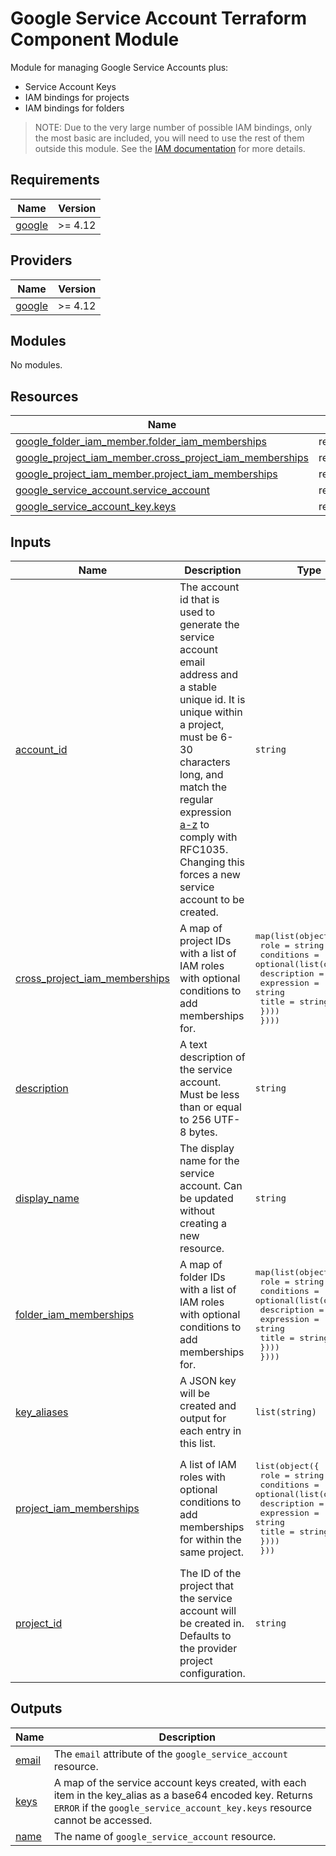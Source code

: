 # Google Service Account Terraform Component Module

Module for managing Google Service Accounts plus:
* Service Account Keys
* IAM bindings for projects
* IAM bindings for folders

> NOTE: Due to the very large number of possible IAM bindings, only the most basic are included, you will need to
> use the rest of them outside this module. See the [IAM documentation](https://cloud.google.com/iam/docs/overview)
> for more details.

<!-- BEGIN_TF_DOCS -->
## Requirements

| Name | Version |
|------|---------|
| <a name="requirement_google"></a> [google](#requirement\_google) | >= 4.12 |

## Providers

| Name | Version |
|------|---------|
| <a name="provider_google"></a> [google](#provider\_google) | >= 4.12 |

## Modules

No modules.

## Resources

| Name | Type |
|------|------|
| [google_folder_iam_member.folder_iam_memberships](https://registry.terraform.io/providers/hashicorp/google/latest/docs/resources/folder_iam_member) | resource |
| [google_project_iam_member.cross_project_iam_memberships](https://registry.terraform.io/providers/hashicorp/google/latest/docs/resources/project_iam_member) | resource |
| [google_project_iam_member.project_iam_memberships](https://registry.terraform.io/providers/hashicorp/google/latest/docs/resources/project_iam_member) | resource |
| [google_service_account.service_account](https://registry.terraform.io/providers/hashicorp/google/latest/docs/resources/service_account) | resource |
| [google_service_account_key.keys](https://registry.terraform.io/providers/hashicorp/google/latest/docs/resources/service_account_key) | resource |

## Inputs

| Name | Description | Type | Default | Required |
|------|-------------|------|---------|:--------:|
| <a name="input_account_id"></a> [account\_id](#input\_account\_id) | The account id that is used to generate the service account email address and a stable unique id. It is unique within a project, must be 6-30 characters long, and match the regular expression [a-z]([-a-z0-9]*[a-z0-9]) to comply with RFC1035. Changing this forces a new service account to be created. | `string` | n/a | yes |
| <a name="input_cross_project_iam_memberships"></a> [cross\_project\_iam\_memberships](#input\_cross\_project\_iam\_memberships) | A map of project IDs with a list of IAM roles with optional conditions to add memberships for. | <pre>map(list(object({<br>    role = string<br>    conditions = optional(list(object({<br>      description = string<br>      expression  = string<br>      title       = string<br>    })))<br>  })))</pre> | `{}` | no |
| <a name="input_description"></a> [description](#input\_description) | A text description of the service account. Must be less than or equal to 256 UTF-8 bytes. | `string` | n/a | yes |
| <a name="input_display_name"></a> [display\_name](#input\_display\_name) | The display name for the service account. Can be updated without creating a new resource. | `string` | n/a | yes |
| <a name="input_folder_iam_memberships"></a> [folder\_iam\_memberships](#input\_folder\_iam\_memberships) | A map of folder IDs with a list of IAM roles with optional conditions to add memberships for. | <pre>map(list(object({<br>    role = string<br>    conditions = optional(list(object({<br>      description = string<br>      expression  = string<br>      title       = string<br>    })))<br>  })))</pre> | `{}` | no |
| <a name="input_key_aliases"></a> [key\_aliases](#input\_key\_aliases) | A JSON key will be created and output for each entry in this list. | `list(string)` | `[]` | no |
| <a name="input_project_iam_memberships"></a> [project\_iam\_memberships](#input\_project\_iam\_memberships) | A list of IAM roles with optional conditions to add memberships for within the same project. | <pre>list(object({<br>    role = string<br>    conditions = optional(list(object({<br>      description = string<br>      expression  = string<br>      title       = string<br>    })))<br>  }))</pre> | `[]` | no |
| <a name="input_project_id"></a> [project\_id](#input\_project\_id) | The ID of the project that the service account will be created in. Defaults to the provider project configuration. | `string` | n/a | yes |

## Outputs

| Name | Description |
|------|-------------|
| <a name="output_email"></a> [email](#output\_email) | The `email` attribute of the `google_service_account` resource. |
| <a name="output_keys"></a> [keys](#output\_keys) | A map of the service account keys created, with each item in the key\_alias as a base64 encoded key.  Returns `ERROR` if the `google_service_account_key.keys` resource cannot be accessed. |
| <a name="output_name"></a> [name](#output\_name) | The name of `google_service_account` resource. |
<!-- END_TF_DOCS -->
